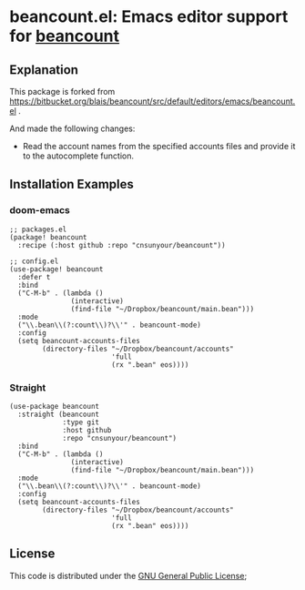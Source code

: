 # beancount.el: Emacs editor support for [beancount](http://furius.ca/beancount)

## Explanation

This package is forked from
https://bitbucket.org/blais/beancount/src/default/editors/emacs/beancount.el .

And made the following changes:

- Read the account names from the specified accounts files and provide it to the
  autocomplete function.

## Installation Examples

### doom-emacs

```emacs-lisp
;; packages.el
(package! beancount
  :recipe (:host github :repo "cnsunyour/beancount"))

;; config.el
(use-package! beancount
  :defer t
  :bind
  ("C-M-b" . (lambda ()
               (interactive)
               (find-file "~/Dropbox/beancount/main.bean")))
  :mode
  ("\\.bean\\(?:count\\)?\\'" . beancount-mode)
  :config
  (setq beancount-accounts-files
        (directory-files "~/Dropbox/beancount/accounts"
                         'full
                         (rx ".bean" eos))))
```

### Straight

```emacs-lisp
(use-package beancount
  :straight (beancount
             :type git
             :host github
             :repo "cnsunyour/beancount")
  :bind
  ("C-M-b" . (lambda ()
               (interactive)
               (find-file "~/Dropbox/beancount/main.bean")))
  :mode
  ("\\.bean\\(?:count\\)?\\'" . beancount-mode)
  :config
  (setq beancount-accounts-files
        (directory-files "~/Dropbox/beancount/accounts"
                         'full
                         (rx ".bean" eos))))
```

## License

This code is distributed under the [GNU General Public License](COPYING);
